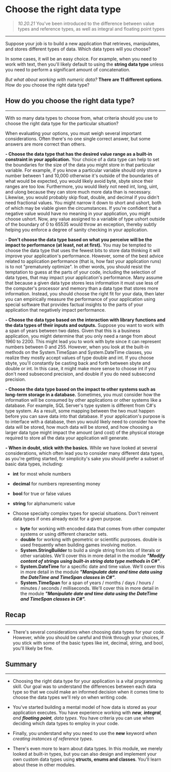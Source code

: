 # Choose the right data type

> _10.20.21_
> You've been introduced to the difference between value types and reference types, as well as integral and floating point types

---

Suppose your job is to build a new application that retrieves, manipulates, and stores different types of data. Which data types will you choose?

In some cases, it will be an easy choice. For example, when you need to work with text, then you'll likely default to using the **string data type** unless you need to perform a significant amount of concatenation.

_But what about working with numeric data?_ **There are 11 different options**. How do you choose the right data type?

## How do you choose the right data type?

---

With so many data types to choose from, what criteria should you use to choose the right data type for the particular situation?

When evaluating your options, you must weigh several important considerations. Often there's no one single correct answer, but some answers are more correct than others.

**- Choose the data type that has the desired value range as a built-in constraint in your application.** Your choice of a data type can help to set the boundaries for the size of the data you might store in that particular variable. For example, if you know a particular variable should only store a number between 1 and 10,000 otherwise it's outside of the boundaries of what would be expected, you would likely avoid byte, sbyte since their ranges are too low. Furthermore, you would likely not need int, long, uint, and ulong because they can store much more data than is necessary. Likewise, you would probably skip float, double, and decimal if you didn't need fractional values. You might narrow it down to short and ushort, both of which may be viable given the circumstances. If you're confident that a negative value would have no meaning in your application, you might choose ushort. Now, any value assigned to a variable of type ushort outside of the boundary of 0 to 65535 would throw an exception, thereby subtly helping you enforce a degree of sanity checking in your application.

**- Don't choose the data type based on what you perceive will be the impact to performance (at least, not at first).** You may be tempted to choose the data type that uses the fewest bits to store data thinking it will improve your application's performance. However, some of the best advice related to application performance (that is, how fast your application runs) is to not "prematurely optimize". In other words, you should resist the temptation to guess at the parts of your code, including the selection of data types, that may impact your application's performance. Many assume that because a given data type stores less information it must use less of the computer's processor and memory than a data type that stores more information. Instead, you should choose the right fit for your data, then later you can empirically measure the performance of your application using special software that provides factual insights to the parts of your application that negatively impact performance.

**- Choose the data type based on the interaction with library functions and the data types of their inputs and outputs.** Suppose you want to work with a span of years between two dates. Given that this is a business application, you might determine that you only need a range from about 1960 to 2200. This might lead you to work with byte since it can represent numbers between 0 and 255. However, when you look at the built-in methods on the System.TimeSpan and System.DateTime classes, you realize they mostly accept values of type double and int. If you choose sbyte, you'll constantly be casting back and forth between sbyte and double or int. In this case, it might make more sense to choose int if you don't need subsecond precision, and double if you do need subsecond precision.

**- Choose the data type based on the impact to other systems such as long-term storage in a database.** Sometimes, you must consider how the information will be consumed by other applications or other systems like a database. For example, SQL Server's type system is different from C#'s type system. As a result, some mapping between the two must happen before you can save data into that database. If your application's purpose is to interface with a database, then you would likely need to consider how the data will be stored, how much data will be stored, and how choosing a larger data type might impact the amount (and cost) of the physical storage required to store all the data your application will generate.

**- When in doubt, stick with the basics.** While we have looked at several considerations, which often lead you to consider many different data types, as you're getting started, for simplicity's sake you should prefer a subset of basic data types, including:

- **int** for most whole numbers
- **decimal** for numbers representing money
- **bool** for true or false values
- **string** for alphanumeric value

- Choose specialty complex types for special situations. Don't reinvent data types if ones already exist for a given purpose.

  - **byte** for working with encoded data that comes from other computer systems or using different character sets.
  - **double** for working with geometric or scientific purposes. double is used frequently when building games involving motion.
  - **System.StringBuilder** to build a single string from lots of literals or other variables. We'll cover this in more detail in the module **_"Modify content of strings using built-in string data type methods in C#"_**.
  - **System.DateTime** for a specific date and time value. We'll cover this in more detail in the module _**"Manipulate date and time data using the DateTime and TimeSpan classes in C#"**_.
  - **System.TimeSpan** for a span of years / months / days / hours / minutes / seconds / milliseconds. We'll cover this in more detail in the module _**"Manipulate date and time data using the DateTime and TimeSpan classes in C#".**_

## Recap

---

- There's several considerations when choosing data types for your code. However, while you should be careful and think through your choices, if you stick with some of the basic types like int, decimal, string, and bool, you'll likely be fine.

## Summary

---

- Choosing the right data type for your application is a vital programming skill. Our goal was to understand the differences between each data type so that we could make an informed decision when it comes time to choose the data types we'll rely on when writing code.

- You've started building a mental model of how data is stored as your application executes. You have experience working with _**new**, **integral**, and **floating point**, data types_. You have criteria you can use when deciding which data types to employ in your code.

- Finally, you understand why you need to use the **new** keyword _when creating instances of reference types_.

- There's even more to learn about data types. In this module, we merely looked at built-in types, but you can also design and implement your own custom data types using **structs, enums and classes**. You'll learn about these in other modules.
